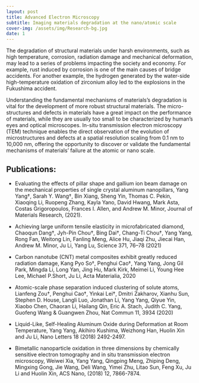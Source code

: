 ```yaml
---
layout: post
title: Advanced Electron Microscopy
subtitle: Imaging materials degradation at the nano/atomic scale
cover-img: /assets/img/Research-bg.jpg
date: 1
---
```



The degradation of structural materials under harsh environments, such as high temperature, corrosion, radiation damage and mechanical deformation, may lead to a series of problems impacting the society and economy. For example, rust induced by corrosion is one of the main causes of bridge accidents. For another example, the hydrogen generated by the water-side high-temperature oxidation of zirconium alloy led to the explosions in the Fukushima accident.

Understanding the fundamental mechanisms of materials’s degradation is vital for the development of more robust structural materials. The micro-structures and defects in materials have a great impact on the performance of materials, while they are usually too small to be characterized by human’s eyes and optical microscopes.  In-situ transmission electron microscopy (TEM) technique enables the direct observation of the evolution of microstructures and defects at a spatial resolution scaling from 0.1 nm to 10,000 nm, offering the opportunity to discover or validate the fundamental mechanisms of materials’ failure at the atomic or nano scale.


## Publications:

- Evaluating the effects of pillar shape and gallium ion beam damage on the mechanical properties of single crystal aluminum nanopillars, Yang Yang†, Sarah Y. Wang†, Bin Xiang, Sheng Yin, Thomas C. Pekin, Xiaoqing Li, Ruopeng Zhang, Kayla Yano, David Hwang, Mark Asta, Costas Grigoropoulos, Frances I. Allen, and Andrew M. Minor, Journal of Materials Research, (2021). 

- Achieving large uniform tensile elasticity in microfabricated diamond, Chaoqun Dang†, Jyh-Pin Chou†, Bing Dai†, Chang-Ti Chou†, Yang Yang, Rong Fan, Weitong Lin, Fanling Meng, Alice Hu, Jiaqi Zhu, Jiecai Han, Andrew M. Minor, Ju Li, Yang Lu, Science 371, 76–78 (2021)

- Carbon nanotube (CNT) metal composites exhibit greatly reduced radiation damage, Kang Pyo So†, Penghui Cao†, Yang Yang, Jong Gil Park, Mingda Li, Long Yan, Jing Hu, Mark Kirk, Meimei Li, Young Hee Lee, Michael P.Short, Ju Li, Acta Materialia, 2020

- Atomic-scale phase separation induced clustering of solute atoms, Lianfeng Zou†, Penghui Cao†, Yinkai Lei†, Dmitri Zakharov, Xianhu Sun, Stephen D. House, Langli Luo, Jonathan Li, Yang Yang, Qiyue Yin, Xiaobo Chen, Chaoran Li, Hailang Qin, Eric A. Stach, Judith C. Yang, Guofeng Wang & Guangwen Zhou, Nat Commun 11, 3934 (2020)

- Liquid-Like, Self-Healing Aluminum Oxide during Deformation at Room Temperature, Yang Yang, Akihiro Kushima, Weizhong Han, Huolin Xin and Ju Li, Nano Letters 18 (2018) 2492-2497.

- Bimetallic nanoparticle oxidation in three dimensions by chemically sensitive electron tomography and in situ transmission electron microscopy, Weiwei Xia, Yang Yang, Qingping Meng, Zhiping Deng, Mingxing Gong, Jie Wang, Deli Wang, Yimei Zhu, Litao Sun, Feng Xu, Ju Li and Huolin Xin, ACS Nano, (2018) 12, 7866-7874.
